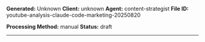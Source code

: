 

**Generated:** Unknown
**Client:** unknown
**Agent:** content-strategist
**File ID:** youtube-analysis-claude-code-marketing-20250820

**Processing Method:** manual
**Status:** draft

---